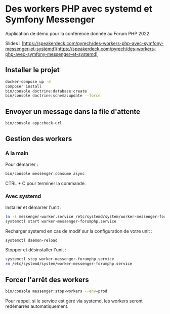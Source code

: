 # Des workers PHP avec systemd et Symfony Messenger

Application de démo pour la conférence donnée au Forum PHP 2022.

Slides : [https://speakerdeck.com/pyrech/des-workers-php-avec-symfony-messenger-et-systemd](https://speakerdeck.com/pyrech/des-workers-php-avec-symfony-messenger-et-systemd)

## Installer le projet

```bash
docker-compose up -d
composer install
bin/console doctrine:database:create
bin/console doctrine:schema:update --force
```

## Envoyer un message dans la file d'attente

```bash
bin/console app:check-url 
```

## Gestion des workers

### A la main

Pour démarrer :

```bash
bin/console messenger:consume async
```

CTRL + C pour terminer la commande.

### Avec systemd

Installer et démarrer l'unit :

```bash
ln -s messenger-worker.service /etc/systemd/system/worker-messenger-forumphp.service
systemctl start worker-messenger-forumphp.service
```

Recharger systemd en cas de modif sur la configuration de votre unit :

```bash
systemctl daemon-reload
```

Stopper et désinstaller l'unit :

```bash
systemctl stop worker-messenger-forumphp.service
rm /etc/systemd/system/worker-messenger-forumphp.service
```

## Forcer l'arrêt des workers

```bash
bin/console messenger:stop-workers --env=prod
```

Pour rappel, si le service est géré via systemd, les workers seront redémarrés automatiquement.
